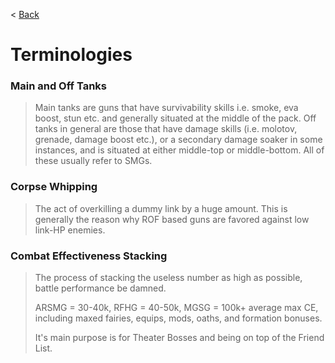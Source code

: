< [Back](./mainpage)

# Terminologies

### Main and Off Tanks

> Main tanks are guns that have survivability skills i.e. smoke, eva boost, stun etc. and generally situated at the middle of the pack. Off tanks in general are those that have damage skills (i.e. molotov, grenade, damage boost etc.), or a secondary damage soaker in some instances, and is situated at either middle-top or middle-bottom. All of these usually refer to SMGs.

### Corpse Whipping

> The act of overkilling a dummy link by a huge amount. This is generally the reason why ROF based guns are favored against low link-HP enemies.

### Combat Effectiveness Stacking

> The process of stacking the useless number<!-- As useless as Aqua --> as high as possible, battle performance be damned.
>
> ARSMG = 30-40k, RFHG = 40-50k, MGSG = 100k+ average max CE, including maxed fairies, equips, mods, oaths, and formation bonuses.
>
> It's main purpose is for Theater Bosses and being on top of the Friend List.